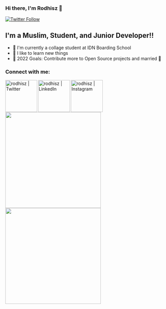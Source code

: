 ### Hi there, I'm Rodhisz 👋

[![Twitter Follow](https://img.shields.io/twitter/follow/rodhisz?color=1DA1F2&logo=twitter&style=for-the-badge)](https://twitter.com/intent/follow?original_referer=https%3A%2F%2Fgithub.com%2FcodeSTACKr&screen_name=rodhisz)

## I'm a Muslim, Student, and Junior Developer!!

- 🏢 I'm currently a collage student at IDN Boarding School 
- 🌱 I like to learn new things
- 🥅 2022 Goals: Contribute more to Open Source projects and married 🤣

### Connect with me:

[<img align="left" alt="rodhisz | Twitter" width="100px" src="https://img.shields.io/badge/Twitter-1DA1F2?style=for-the-badge&logo=twitter&logoColor=white"/>](https://twitter.com/intent/follow?original_referer=https%3A%2F%2Fgithub.com%2FcodeSTACKr&screen_name=rodhisz)
[<img align="left" alt="rodhisz | LinkedIn" width="100px" src="https://img.shields.io/badge/LinkedIn-0077B5?style=for-the-badge&logo=linkedin&logoColor=white"/>](https://www.linkedin.com/in/rodhi-shafia-zaidan-924042181)
[<img align="left" alt="rodhisz | Instagram" width="100px" src="https://img.shields.io/badge/Instagram-E4405F?style=for-the-badge&logo=instagram&logoColor=white" />](https://instagram.com/bananaavv?utm_medium=copy_link)

<br>
<br>

<img width="300px" src="https://github-readme-stats.vercel.app/api?username=rodhisz"/>
<img width="300px" src="https://github-readme-stats.vercel.app/api/top-langs/?username=rodhisz"/>
